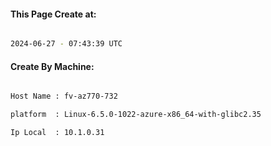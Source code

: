 
   
#### This Page Create at:

```bash

2024-06-27 - 07:43:39 UTC

```

#### Create By Machine:

```bash

Host Name : fv-az770-732

platform  : Linux-6.5.0-1022-azure-x86_64-with-glibc2.35

Ip Local  : 10.1.0.31

```

